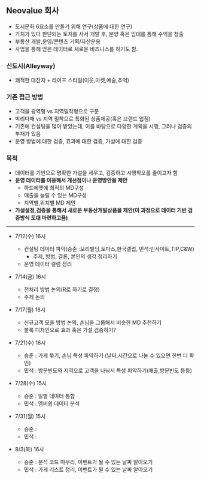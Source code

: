 ## Neovalue 회사
- 도시문화 6요소를 만들기 위해 연구(상품에 대한 연구)
- 가치가 있다 판단되는 토지를 사서 개발 후, 분양 혹은 임대를 통해 수익을 창출
- 부동산 개발,운영/콘텐츠 기획/자산운용
- 사업을 통해 얻은 데이터로 새로운 비즈니스를 하기도 함.


### 신도시(Alleyway)
- 쾌적한 대잔지 + 라이프 스타일(이웃,마켓,예술,추억)

### 기존 접근 방법
- 고객을 광역형 vs 지역밀착형으로 구분
- 박리다매 vs 지역 밀착으로 특화된 상품제공(혹은 브랜드 입점)
- 기존에 컨설팅을 많이 받았는데, 이를 바탕으로 다양한 계획을 시행, 그러나 검증의 부재가 있음
- 운영 방법에 대한 검증, 효과에 대한 검증, 가설에 대한 검증

### 목적
- 데이터를 기반으로 명확한 가설을 세우고, 검증하고 시행착오를 줄이고자 함
- **운영 데이터를 이용해서 개선점이나 운영방안을 제안**
  * 하드에엣에 최적의  MD구성
  * 매출을 늘릴 수 있는 MD구성
  * 지역별,위치별 MD 제안
- **가설설정,검증을 통해서 새로운 부동산개발상품을 제안(이 과정으로 데이터 기반 검증방식 토대 마련하고픔)**

-------
- 7/12(수) 16시
  * 컨설팅 데이터 파악(승준 :모리빌딩,토마스,한국갤럽, 민석:인사이트,TIP,C&W)
    * 주제, 방법, 결론, 본인의 생각 정리하기
  * 운영 데이터 컬럼 정리

- 7/14(금) 16시
  * 전처리 방법 논의(R로 하기로 결정)
  * 주제 논의
- 7/17(월) 16시
  * 신규고객 모을 방법 논의, 손님을 그룹해서 비슷한 MD 추천하기
  * 블록 디자인으로 효과 혹은 가설 검증하기?
 
- 7/21(수) 16시
  * 승준 : 가게 묶기, 손님 특성 파악하기 (날짜,시간으로 나눌 수 있으면 한번 더 확인)
  * 민석 : 방문빈도와 지역으로 고객을 나눠서 특성 파악하기(매출,방문빈도 등등)

- 7/28(수) 15시
  * 승준 : 일별 데이터 통합
  * 민석 : 멤버쉽 데이터 분석

- 7/31(월) 15시
  * 승준 :
  * 민석 : 
- 8/3(목) 16시
  * 승준 : 분석 코드 마무리, 이벤트가 될 수 있는 날짜 알아오기
  * 민석 :  가게 리스트 정리, 이벤트가 될 수 있는 날짜 알아오기
